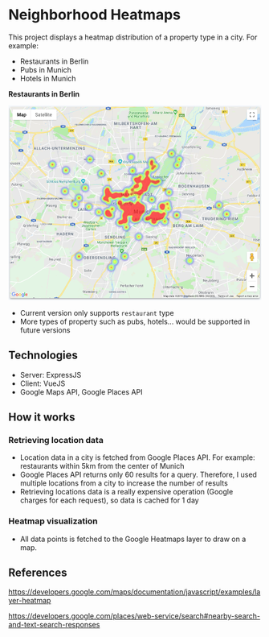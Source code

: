 # Neighborhood Heatmaps

This project displays a heatmap distribution of a property type in a city. For example:
- Restaurants in Berlin
- Pubs in Munich
- Hotels in Munich

**Restaurants in Berlin**

![restaurant distribution in Berlin](https://raw.githubusercontent.com/khanhhuy/neighborhood-heatmaps/master/public/images/heatmap-berlin.png)

- Current version only supports `restaurant` type
- More types of property such as pubs, hotels... would be supported in future versions

## Technologies
- Server: ExpressJS
- Client: VueJS
- Google Maps API, Google Places API

## How it works

### Retrieving location data
- Location data in a city is fetched from Google Places API. For example: restaurants within 5km from the center of Munich
- Google Places API returns only 60 results for a query. Therefore, I used multiple locations from a city to increase the number of results
- Retrieving locations data is a really expensive operation (Google charges for each request), so data is cached for 1 day

### Heatmap visualization
- All data points is fetched to the Google Heatmaps layer to draw on a map.


## References
https://developers.google.com/maps/documentation/javascript/examples/layer-heatmap

https://developers.google.com/places/web-service/search#nearby-search-and-text-search-responses



